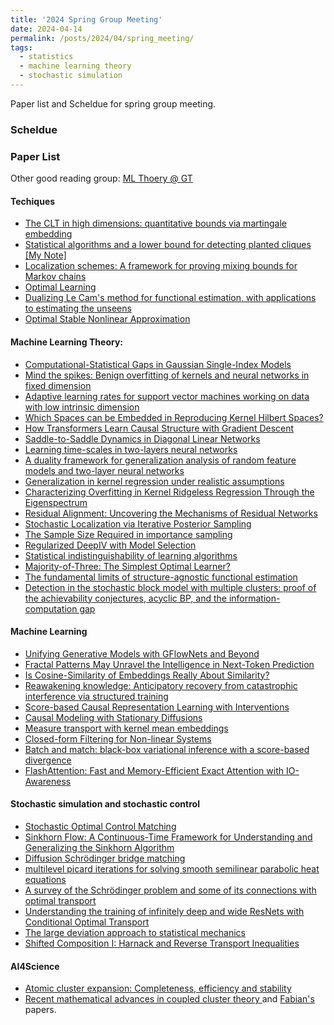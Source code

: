 ```yaml
---
title: '2024 Spring Group Meeting'
date: 2024-04-14
permalink: /posts/2024/04/spring_meeting/
tags:
  - statistics
  - machine learning theory
  - stochastic simulation
---
```

Paper list and Scheldue for spring group meeting.

### Scheldue

### Paper List

Other good reading group: [ML Thoery @ GT](https://mltheory.github.io/)


#### Techiques
- [The CLT in high dimensions: quantitative bounds via martingale embedding](https://arxiv.org/abs/1806.09087)
- [Statistical algorithms and a lower bound for detecting planted cliques](https://arxiv.org/abs/1201.1214) [[My Note]](https://2prime.github.io/files/researchnote/sq.pdf)
- [Localization schemes: A framework for proving mixing bounds for Markov chains](https://ieeexplore.ieee.org/abstract/document/9996618?casa_token=ApdMYTmDrtQAAAAA:D7DQOJJzM3japKKvjNocHJ9UGYYLN6MNsTKIsSO_Adfl_nb9VcT63fLpbJkohV4I35EbgqOPiQ)
- [Optimal Learning](https://link.springer.com/article/10.1007/s10092-023-00564-y)
- [Dualizing Le Cam's method for functional estimation, with applications to estimating the unseens](https://arxiv.org/abs/1902.05616)
- [Optimal Stable Nonlinear Approximation](https://arxiv.org/abs/2009.09907)

#### Machine Learning Theory:

- [Computational-Statistical Gaps in Gaussian Single-Index Models](https://arxiv.org/abs/2403.05529)
- [Mind the spikes: Benign overfitting of kernels and neural networks in fixed dimension](https://arxiv.org/abs/2305.14077)
- [Adaptive learning rates for support vector machines working on data with low intrinsic dimension](https://arxiv.org/abs/2003.06202)
- [Which Spaces can be Embedded in Reproducing Kernel Hilbert Spaces?](https://arxiv.org/abs/2312.14711)
- [How Transformers Learn Causal Structure with Gradient Descent](https://arxiv.org/abs/2402.14735)
- [Saddle-to-Saddle Dynamics in Diagonal Linear Networks](https://proceedings.neurips.cc/paper_files/paper/2023/hash/17a9ab4190289f0e1504bbb98d1d111a-Abstract-Conference.html)
- [Learning time-scales in two-layers neural networks](https://arxiv.org/abs/2303.00055)
- [A duality framework for generalization analysis of random feature models and two-layer neural networks](https://arxiv.org/abs/2305.05642)
- [Generalization in kernel regression under realistic assumptions](https://arxiv.org/abs/2312.15995)
- [Characterizing Overfitting in Kernel Ridgeless Regression Through the Eigenspectrum](https://arxiv.org/abs/2402.01297)
- [Residual Alignment: Uncovering the Mechanisms of Residual Networks](https://arxiv.org/abs/2401.09018)
- [Stochastic Localization via Iterative Posterior Sampling](https://arxiv.org/abs/2402.10758)
- [The Sample Size Required in importance sampling](https://www.jstor.org/stable/26542331)
- [Regularized DeepIV with Model Selection](https://arxiv.org/abs/2403.04236)
- [ Statistical indistinguishability of learning algorithms](https://proceedings.mlr.press/v202/kalavasis23a.html)
- [Majority-of-Three: The Simplest Optimal Learner?](https://arxiv.org/abs/2403.08831)
- [The fundamental limits of structure-agnostic functional estimation](https://arxiv.org/abs/2305.04116)
- [Detection in the stochastic block model with multiple clusters: proof of the achievability conjectures, acyclic BP, and the information-computation gap](https://arxiv.org/abs/1512.09080)



#### Machine Learning
- [Unifying Generative Models with GFlowNets and Beyond](https://arxiv.org/abs/2209.02606)
- [Fractal Patterns May Unravel the Intelligence in Next-Token Prediction](https://arxiv.org/html/2402.01825v1)
- [Is Cosine-Similarity of Embeddings Really About Similarity?](https://arxiv.org/abs/2403.05440)
- [Reawakening knowledge: Anticipatory recovery from catastrophic interference via structured training](https://arxiv.org/abs/2403.09613)
- [Score-based Causal Representation Learning with
Interventions](https://arxiv.org/abs/2301.08230)
- [Causal Modeling with Stationary Diffusions](https://arxiv.org/abs/2310.17405)
- [Measure transport with kernel mean embeddings](https://arxiv.org/abs/2401.12967)
- [Closed-form Filtering for Non-linear Systems](https://arxiv.org/abs/2402.09796)
- [Batch and match: black-box variational inference with a score-based divergence](https://arxiv.org/abs/2402.14758)
- [FlashAttention: Fast and Memory-Efficient Exact Attention with IO-Awareness](https://arxiv.org/abs/2205.14135)


#### Stochastic simulation and stochastic control

- [Stochastic Optimal Control Matching](https://arxiv.org/abs/2312.02027)
- [Sinkhorn Flow: A Continuous-Time Framework for Understanding and Generalizing the Sinkhorn Algorithm](https://arxiv.org/abs/2311.16706)
- [Diffusion Schrödinger bridge matching](https://proceedings.neurips.cc/paper_files/paper/2023/hash/c428adf74782c2092d254329b6b02482-Abstract-Conference.html)
- [multilevel picard iterations for solving smooth semilinear parabolic heat equations](https://arxiv.org/abs/1607.03295)
- [A survey of the Schrödinger problem and some of its connections with optimal transport](https://arxiv.org/pdf/1308.0215.pdf)
- [Understanding the training of infinitely deep and wide ResNets with Conditional Optimal Transport](https://arxiv.org/abs/2403.12887)
- [The large deviation approach to statistical mechanics](https://arxiv.org/abs/0804.0327)
- [Shifted Composition I: Harnack and Reverse Transport Inequalities](https://arxiv.org/abs/2311.14520)

#### AI4Science
- [Atomic cluster expansion: Completeness, efficiency and stability](https://arxiv.org/abs/1911.03550)
- [Recent mathematical advances in coupled cluster theory ](https://arxiv.org/abs/2401.07383) and [Fabian's](https://fabianfaulstich.com/links.html) papers.
